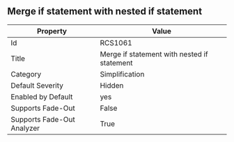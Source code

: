 ## Merge if statement with nested if statement

Property | Value
--- | --- 
Id | RCS1061
Title | Merge if statement with nested if statement
Category | Simplification
Default Severity | Hidden
Enabled by Default | yes
Supports Fade-Out | False
Supports Fade-Out Analyzer | True

